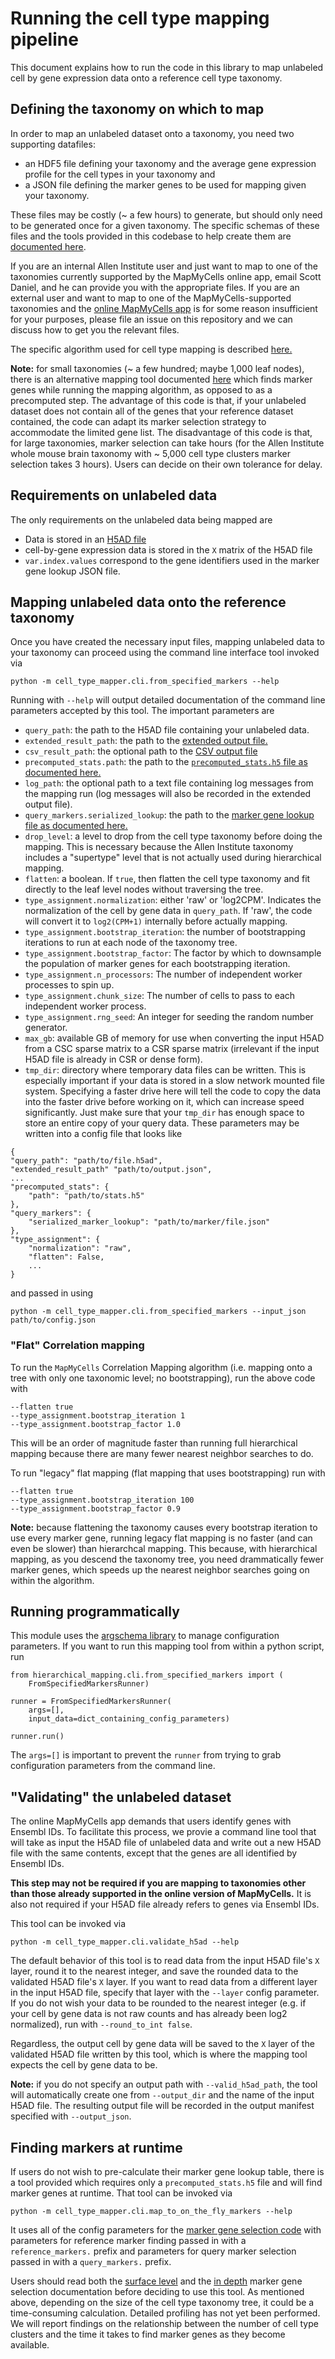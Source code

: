 # Running the cell type mapping pipeline

This document explains how to run the code in this library to map unlabeled
cell by gene expression data onto a reference cell type taxonomy.

## Defining the taxonomy on which to map

In order to map an unlabeled dataset onto a taxonomy, you need two supporting
datafiles:

- an HDF5 file defining your taxonomy and the average gene expression
profile for the cell types in your taxonomy and
- a JSON file defining the marker genes to be used for mapping given your taxonomy.

These files may be costly (~ a few hours) to generate, but should only
need to be generated
once for a given taxonomy. The specific schemas
of these files and the tools provided in this codebase to help create them
are [documented here](ingesting_new_taxonomies.md).

If you are an internal Allen Institute user and just want to map to one of
the taxonomies currently supported by the MapMyCells online app, email Scott
Daniel, and he can provide you with the appropriate files. If you are an
external user and want to map to one of the MapMyCells-supported taxonomies
and the
[online MapMyCells app](https://portal.brain-map.org/atlases-and-data/bkp/mapmycells)
is for some reason insufficient for your purposes, please
file an issue on this repository and we can discuss how to get you the relevant
files.

The specific algorithm used for cell type mapping is described
[here.](algorithms/hierarchical_mapping.md)

**Note:** for small taxonomies (~ a few hundred; maybe 1,000 leaf nodes), there
is an alternative mapping tool documented
[here](#finding-markers-at-runtime)
which finds marker genes while running the mapping algorithm, as opposed
to as a precomputed step. The advantage of this code is that, if your
unlabeled dataset does not contain all of the genes that your reference dataset
contained, the code can adapt its marker selection strategy to accommodate the
limited gene list. The disadvantage of this code is that, for large taxonomies,
marker selection can take hours (for the Allen Institute whole mouse brain
taxonomy with ~ 5,000 cell type clusters marker selection takes 3 hours).
Users can decide on their own tolerance for delay.

## Requirements on unlabeled data

The only requirements on the unlabeled data being mapped are

- Data is stored in an
[H5AD file](https://anndata.readthedocs.io/en/latest/fileformat-prose.html)
- cell-by-gene expression data is stored in the `X` matrix of the H5AD file
- `var.index.values` correspond to the gene identifiers used in the marker
gene lookup JSON file.

## Mapping unlabeled data onto the reference taxonomy

Once you have created the necessary input files, mapping unlabeled data
to your taxonomy can proceed using the command line interface tool
invoked via
```
python -m cell_type_mapper.cli.from_specified_markers --help
```
Running with `--help` will output detailed documentation of the command
line parameters accepted by this tool. The important parameters are

- `query_path`: the path to the H5AD file containing your unlabeled data.
- `extended_result_path`: the path to the [extended output file.](output.md#json-output-file)
- `csv_result_path`: the optional path to the [CSV output file](output.md#csv-output-file)
- `precomputed_stats.path`: the path to the [`precomputed_stats.h5` file as documented here.](input_data_files/precomputed_stats_file.md)
- `log_path`: the optional path to a text file containing log messages from the mapping run
(log messages will also be recorded in the extended output file).
- `query_markers.serialized_lookup`: the path to the [marker gene lookup file as
documented here.](input_data_files/marker_gene_lookup.md)
- `drop_level`: a level to drop from the cell type taxonomy before doing the mapping. This is
necessary because the Allen Institute taxonomy includes a "supertype" level that is not actually
used during hierarchical mapping.
- `flatten`: a boolean. If `true`, then flatten the cell type taxonomy and fit directly to the
leaf level nodes without traversing the tree.
- `type_assignment.normalization`: either 'raw' or 'log2CPM'. Indicates the normalization of
the cell by gene data in `query_path`. If 'raw', the code will convert it to `log2(CPM+1)`
internally before actually mapping.
- `type_assignment.bootstrap_iteration`: the number of bootstrapping iterations to run
at each node of the taxonomy tree.
- `type_assignment.bootstrap_factor`: The factor by which to downsample the population of
marker genes for each bootstrapping iteration.
- `type_assignment.n_processors`: The number of independent worker processes to spin up.
- `type_assignment.chunk_size`: The number of cells to pass to each independent worker
process.
- `type_assignment.rng_seed`: An integer for seeding the random number generator.
- `max_gb`: available GB of memory for use when converting the input H5AD from a CSC sparse
matrix to a CSR sparse matrix (irrelevant if the input H5AD file is already in CSR or dense
form).
- `tmp_dir`: directory where temporary data files can be written. This is especially important if your data is stored in a slow network mounted file system. Specifying a faster drive here will tell the code to copy the data into the faster drive before working on it, which can increase speed significantly. Just make sure that your `tmp_dir` has enough space to store an entire copy of your query data.
These parameters may be written into a config file that looks like

```
{
"query_path": "path/to/file.h5ad",
"extended_result_path" "path/to/output.json",
...
"precomputed_stats": {
    "path": "path/to/stats.h5"
},
"query_markers": {
    "serialized_marker_lookup": "path/to/marker/file.json"
},
"type_assignment": {
    "normalization": "raw",
    "flatten": False,
    ...
}
```

and passed in using
```
python -m cell_type_mapper.cli.from_specified_markers --input_json path/to/config.json
```

### "Flat" Correlation mapping

To run the `MapMyCells` Correlation Mapping algorithm (i.e. mapping onto a tree with only one taxonomic
level; no bootstrapping), run the above code with
```
--flatten true
--type_assignment.bootstrap_iteration 1
--type_assignment.bootstrap_factor 1.0
```
This will be an order of magnitude faster than running full hierarchical mapping because there
are many fewer nearest neighbor searches to do.

To run "legacy" flat mapping (flat mapping that uses bootstrapping) run with
```
--flatten true
--type_assignment.bootstrap_iteration 100
--type_assignment.bootstrap_factor 0.9
```

**Note:** because flattening the taxonomy causes every bootstrap iteration to
use every marker gene, running legacy flat mapping is no faster (and can even
be slower) than hierarchcal mapping. This because, with hierarchical mapping, as
you descend the taxonomy tree, you need drammatically fewer marker genes, which
speeds up the nearest neighbor searches going on within the algorithm.

## Running programmatically

This module uses the
[argschema library](https://github.com/AllenInstitute/argschema)
to manage configuration parameters. If you want to run this mapping tool
from within a python script, run

```
from hierarchical_mapping.cli.from_specified_markers import (
    FromSpecifiedMarkersRunner)

runner = FromSpecifiedMarkersRunner(
    args=[],
    input_data=dict_containing_config_parameters)

runner.run()
```

The `args=[]` is important to prevent the `runner` from trying to grab
configuration parameters from the command line.

## "Validating" the unlabeled dataset

The online MapMyCells app demands that users identify genes with Ensembl IDs.
To facilitate this process, we provie a command line tool that will take
as input the H5AD file of unlabeled data and write out a new H5AD file with
the same contents, except that the genes are all identified by Ensembl IDs.

**This step may not be required if you are mapping to taxonomies other than
those already supported in the online version of MapMyCells.** It is also not
required if your H5AD file already refers to genes via Ensembl IDs.

This tool can be invoked via

```
python -m cell_type_mapper.cli.validate_h5ad --help
```

The default behavior of this tool is to read data from the input
H5AD file's `X` layer, round it to the nearest integer, and save the rounded
data to the validated H5AD file's `X` layer. If you want to read data
from a different layer in the input H5AD file, specify that layer
with the `--layer` config parameter. If you do not wish your data to
be rounded to the nearest integer (e.g. if your cell by gene data is not
raw counts and has already been log2 normalized), run with `--round_to_int false`.

Regardless, the output cell by gene data will be saved to the `X` layer of
the validated H5AD file written by this tool, which is where the mapping tool
expects the cell by gene data to be.

**Note:** if you do not specify an output path with `--valid_h5ad_path`, the
tool will automatically create one from `--output_dir` and the name of the
input H5AD file. The resulting output file will be recorded in the output
manifest specified with `--output_json`.


## Finding markers at runtime

If users do not wish to pre-calculate their marker gene lookup table,
there is a tool provided which requires only a `precomputed_stats.h5` file
and will find marker genes at runtime. That tool can be invoked via
```
python -m cell_type_mapper.cli.map_to_on_the_fly_markers --help
```
It uses all of the config parameters for the
[marker gene selection code](input_data_files/marker_gene_lookup.md)
with parameters for reference marker finding passed in with a
`reference_markers.` prefix and parameters for query marker
selection passed in with a `query_markers.` prefix.

Users should read both the
[surface level](input_data_files/marker_gene_lookup.md)
and the
[in depth](algorithms/marker_gene_selection.md)
marker gene selection documentation before deciding
to use this tool. As mentioned above, depending on the size
of the cell type taxonomy tree, it could be a time-consuming
calculation. Detailed profiling has not yet been performed. We will
report findings on the relationship between the number of cell type
clusters and the time it takes to find marker genes as they become
available.
